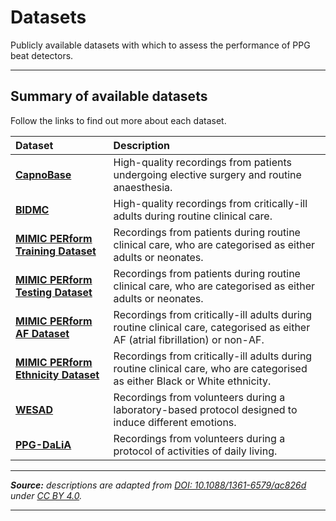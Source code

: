 # Datasets

Publicly available datasets with which to assess the performance of PPG beat detectors.

---

## Summary of available datasets

Follow the links to find out more about each dataset.

 Dataset | Description 
 :--- | :--- 
 **[CapnoBase](../capnobase)** | High-quality recordings from patients undergoing elective surgery and routine anaesthesia.
 **[BIDMC](../bidmc)** | High-quality recordings from critically-ill adults during routine clinical care.
 **[MIMIC PERform Training Dataset](../mimic_perform_training)** | Recordings from patients during routine clinical care, who are categorised as either adults or neonates.
 **[MIMIC PERform Testing Dataset](../mimic_perform_testing)** | Recordings from patients during routine clinical care, who are categorised as either adults or neonates.
 **[MIMIC PERform AF Dataset](../mimic_perform_af)** | Recordings from critically-ill adults during routine clinical care, categorised as either AF (atrial fibrillation) or non-AF.
 **[MIMIC PERform Ethnicity Dataset](../mimic_perform_ethnicity)** | Recordings from critically-ill adults during routine clinical care, who are categorised as either Black or White ethnicity.
 **[WESAD](../wesad)** | Recordings from volunteers during a laboratory-based protocol designed to induce different emotions.
 **[PPG-DaLiA](../ppg_dalia)** | Recordings from volunteers during a protocol of activities of daily living.

---

_**Source:** descriptions are adapted from [DOI: 10.1088/1361-6579/ac826d](http://peterhcharlton.github.io/publication/assess_ppg_beat_detectors/) under [CC BY 4.0](https://creativecommons.org/licenses/by/4.0/)._

---